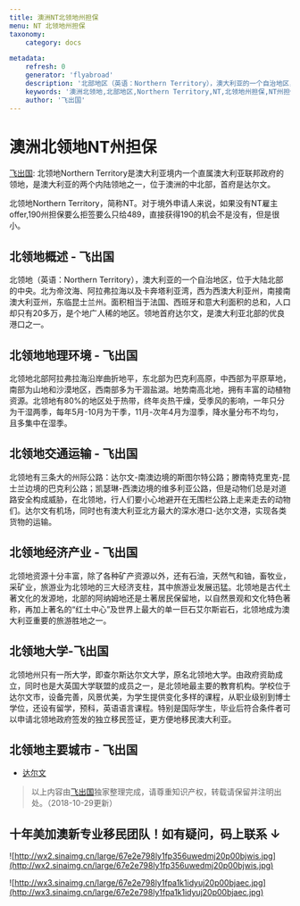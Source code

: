```yaml
---
title: 澳洲NT北领地州担保
menu: NT 北领地州担保
taxonomy:
    category: docs

metadata:
    refresh: 0
    generator: 'flyabroad'
    description: '北部地区（英语：Northern Territory），澳大利亚的一个自治地区，位于大陆北部的中央，北为帝汶海、阿拉弗拉海以及卡奔塔利亚湾，西壤西澳大利亚州，南接南澳大利亚州，东临昆士兰州，面积约为1,420,968平方公里，约占澳大利亚大陆总面积的17.5%，海岸线长约6,200千米，总人口215,000（2007年）。首府达尔文，旧称帕马斯顿（Palmerston）；1911年改名为达尔文，是澳大利亚北部的优良港口之一，人口有117,400（2007）。'
    keywords: '澳洲北领地,北部地区,Northern Territory,NT,北领地州担保,NT州担保'
    author: '飞出国'
---
```


# 澳洲北领地NT州担保

[飞出国](/home): 北领地Northern Territory是澳大利亚境内一个直属澳大利亚联邦政府的领地，是澳大利亚的两个内陆领地之一，位于澳洲的中北部，首府是达尔文。

北领地Northern Territory，简称NT。对于境外申请人来说，如果没有NT雇主offer,190州担保要么拒签要么只给489，直接获得190的机会不是没有，但是很小。

## 北领地概述 - 飞出国

北领地（英语：Northern Territory），澳大利亚的一个自治地区，位于大陆北部的中央。北为帝汶海、阿拉弗拉海以及卡奔塔利亚湾，西为西澳大利亚州，南接南澳大利亚州，东临昆士兰州。面积相当于法国、西班牙和意大利面积的总和，人口却只有20多万，是个地广人稀的地区。领地首府达尔文，是澳大利亚北部的优良港口之一。

## 北领地地理环境 - 飞出国

北领地北部阿拉弗拉海沿岸曲折地平，东北部为巴克利高原，中西部为平原草地，南部为山地和沙漠地区，西南部多为干涸盐湖。地势南高北地，拥有丰富的动植物资源。北领地有80%的地区处于热带，终年炎热干燥，受季风的影响，一年只分为干湿两季，每年5月-10月为干季，11月-次年4月为湿季，降水量分布不均匀，且多集中在湿季。

## 北领地交通运输 - 飞出国

北领地有三条大的州际公路：达尔文-南澳边境的斯图尔特公路；滕南特克里克-昆士兰边境的巴克利公路；凯瑟琳-西澳边境的维多利亚公路，但是动物们总是对道路安全构成威胁，在北领地，行人们要小心地避开在无围栏公路上走来走去的动物们。达尔文有机场，同时也有澳大利亚北方最大的深水港口-达尔文港，实现各类货物的运输。

## 北领地经济产业 - 飞出国

北领地资源十分丰富，除了各种矿产资源以外，还有石油，天然气和铀，畜牧业，采矿业，旅游业为北领地的三大经济支柱，其中旅游业发展迅猛。北领地是古代土著文化的发源地，北部的阿纳姆地还是土著居民保留地，以自然景观和文化特色著称，再加上著名的“红土中心”及世界上最大的单一巨石艾尔斯岩石，北领地成为澳大利亚重要的旅游胜地之一。

## 北领地大学-飞出国

北领地州只有一所大学，即查尔斯达尔文大学，原名北领地大学。由政府资助成立，同时也是大英国大学联盟的成员之一，是北领地最主要的教育机构。学校位于达尔文市，设备完善，风景优美，为学生提供变化多样的课程，从职业级别到博士学位，还设有留学，预科，英语语言课程。特别是国际学生，毕业后符合条件者可以申请北领地政府签发的独立移民签证，更方便地移民澳大利亚。

## 北领地主要城市 - 飞出国

- [达尔文](darwin)

> 以上内容由[飞出国](http://www.flyabroad.hk/)独家整理完成，请尊重知识产权，转载请保留并注明出处。（2018-10-29更新）

## 十年美加澳新专业移民团队！如有疑问，码上联系 ↓ ##

![http://wx2.sinaimg.cn/large/67e2e798ly1fp356uwedmj20p00bjwis.jpg](http://wx2.sinaimg.cn/large/67e2e798ly1fp356uwedmj20p00bjwis.jpg)

![http://wx3.sinaimg.cn/large/67e2e798ly1fpa1k1idyuj20p00bjaec.jpg](http://wx3.sinaimg.cn/large/67e2e798ly1fpa1k1idyuj20p00bjaec.jpg)